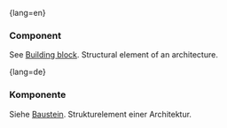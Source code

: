 {lang=en}
### Component

See [Building block](#term-building-block). Structural element of an architecture.


{lang=de}
### Komponente

Siehe [Baustein](#term-building-block).
Strukturelement einer Architektur.
